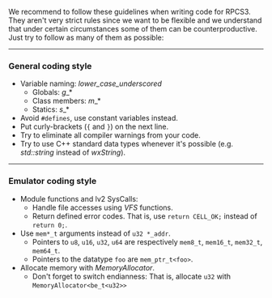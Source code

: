 We recommend to follow these guidelines when writing code for RPCS3. They aren't very strict rules since we want to be flexible and we understand that under certain circumstances some of them can be counterproductive. Just try to follow as many of them as possible:

***
### General coding style
* Variable naming: *lower_case_underscored*
    * Globals: _g__*
    * Class members: _m__*
    * Statics: _s__*
* Avoid `#defines`, use constant variables instead.
* Put curly-brackets (`{` and `}`) on the next line.
* Try to eliminate all compiler warnings from your code.
* Try to use C++ standard data types whenever it's possible (e.g. _std::string_ instead of _wxString_).

***
### Emulator coding style
* Module functions and lv2 SysCalls:
    * Handle file accesses using *VFS* functions.
    * Return defined error codes. That is, use `return CELL_OK;` instead of `return 0;`.
* Use `mem*_t` arguments instead of `u32 *_addr`.
    * Pointers to `u8`, `u16`, `u32`, `u64` are respectively `mem8_t`, `mem16_t`, `mem32_t`, `mem64_t`.
    * Pointers to the datatype `foo` are `mem_ptr_t<foo>`.
* Allocate memory with *MemoryAllocator*.
    * Don't forget to switch endianness: That is, allocate `u32` with `MemoryAllocator<be_t<u32>>`